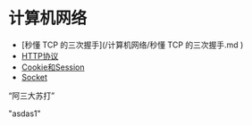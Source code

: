 # 计算机网络

- [秒懂 TCP 的三次握手](/计算机网络/秒懂 TCP 的三次握手.md )
- [HTTP协议](/计算机网络/HTTP.md )
- [Cookie和Session]( /计算机网络/Cookie和Session.md )
- [Socket]( /计算机网络/Socket.md )

“阿三大苏打”

"asdas1"

